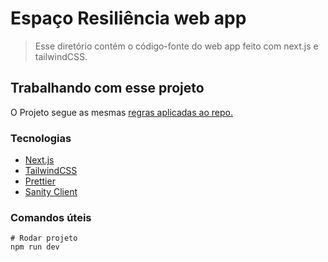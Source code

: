 # Espaço Resiliência web app

> Esse diretório contém o código-fonte do web app feito com next.js e tailwindCSS.

## Trabalhando com esse projeto

O Projeto segue as mesmas [regras aplicadas ao repo.](../README.md/#trabalhando-com-esse-repo)

### Tecnologias

- [Next.js](https://nextjs.org/docs)
- [TailwindCSS](https://tailwindcss.com/docs/installation)
- [Prettier](https://prettier.io/docs)
- [Sanity Client](https://www.npmjs.com/package/@sanity/client)

### Comandos úteis

```shell
# Rodar projeto
npm run dev
```